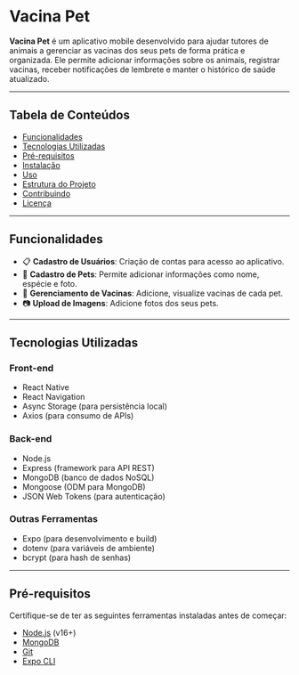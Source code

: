 # **Vacina Pet**


**Vacina Pet** é um aplicativo mobile desenvolvido para ajudar tutores de animais a gerenciar as vacinas dos seus pets de forma prática e organizada. Ele permite adicionar informações sobre os animais, registrar vacinas, receber notificações de lembrete e manter o histórico de saúde atualizado.

---

## **Tabela de Conteúdos**
- [Funcionalidades](#funcionalidades)
- [Tecnologias Utilizadas](#tecnologias-utilizadas)
- [Pré-requisitos](#pré-requisitos)
- [Instalação](#instalação)
- [Uso](#uso)
- [Estrutura do Projeto](#estrutura-do-projeto)
- [Contribuindo](#contribuindo)
- [Licença](#licença)

---

## **Funcionalidades**

- 📋 **Cadastro de Usuários**: Criação de contas para acesso ao aplicativo.
- 🐾 **Cadastro de Pets**: Permite adicionar informações como nome, espécie e foto.
- 💉 **Gerenciamento de Vacinas**: Adicione, visualize vacinas de cada pet.
- 📷 **Upload de Imagens**: Adicione fotos dos seus pets.

---

## **Tecnologias Utilizadas**

### **Front-end**
- React Native
- React Navigation
- Async Storage (para persistência local)
- Axios (para consumo de APIs)

### **Back-end**
- Node.js
- Express (framework para API REST)
- MongoDB (banco de dados NoSQL)
- Mongoose (ODM para MongoDB)
- JSON Web Tokens (para autenticação)

### **Outras Ferramentas**
- Expo (para desenvolvimento e build)
- dotenv (para variáveis de ambiente)
- bcrypt (para hash de senhas)

---

## **Pré-requisitos**

Certifique-se de ter as seguintes ferramentas instaladas antes de começar:
- [Node.js](https://nodejs.org/) (v16+)
- [MongoDB](https://www.mongodb.com/)
- [Git](https://git-scm.com/)
- [Expo CLI](https://docs.expo.dev/get-started/installation/)
